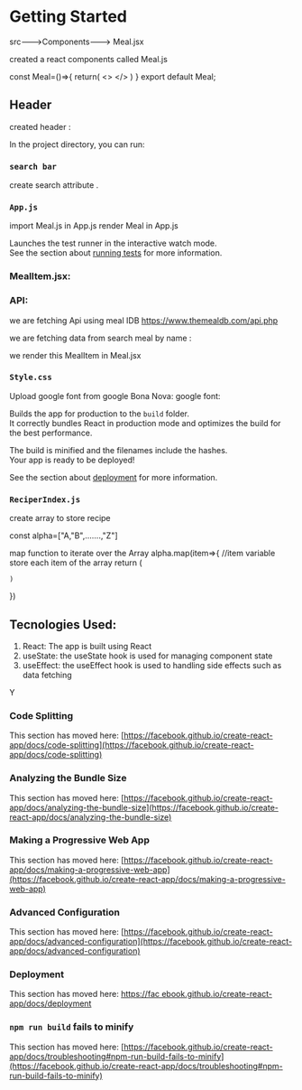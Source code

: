 # Getting Started 

src--->Components---> Meal.jsx

created a react components called Meal.js

const Meal=()=>{
    return(
        <>
        </>
    )
}
export default Meal;


## Header
created header :


In the project directory, you can run:

### `search bar`
  create search attribute 
.

### `App.js`
import Meal.js in App.js
render Meal in App.js
<Meal/>



Launches the test runner in the interactive watch mode.\
See the section about [running tests](https://facebook.github.io/create-react-app/docs/running-tests) for more information.

### MealItem.jsx:

### API:
 we are fetching Api using meal IDB 
 https://www.themealdb.com/api.php

 we are fetching data from search meal by name :

 we render this MealItem in Meal.jsx
 <MealItem/>





### `Style.css`
Upload google font from  google
Bona Nova: google font:



Builds the app for production to the `build` folder.\
It correctly bundles React in production mode and optimizes the build for the best performance.

The build is minified and the filenames include the hashes.\
Your app is ready to be deployed!

See the section about [deployment](https://facebook.github.io/create-react-app/docs/deployment) for more information.

### `ReciperIndex.js`
create array to store recipe

const alpha=["A,"B",.......,"Z"]

map function to iterate over the Array
alpha.map(item=>{ //item variable store each item of the array
    return (

    )
})







## Tecnologies Used:

1. React: The app is built using React
2. useState:
the useState hook is used for managing component state
3. useEffect: the useEffect hook is used to handling side effects such as data fetching

Y


### Code Splitting

This section has moved here: [https://facebook.github.io/create-react-app/docs/code-splitting](https://facebook.github.io/create-react-app/docs/code-splitting)

### Analyzing the Bundle Size

This section has moved here: [https://facebook.github.io/create-react-app/docs/analyzing-the-bundle-size](https://facebook.github.io/create-react-app/docs/analyzing-the-bundle-size)

### Making a Progressive Web App

This section has moved here: [https://facebook.github.io/create-react-app/docs/making-a-progressive-web-app](https://facebook.github.io/create-react-app/docs/making-a-progressive-web-app)

### Advanced Configuration

This section has moved here: [https://facebook.github.io/create-react-app/docs/advanced-configuration](https://facebook.github.io/create-react-app/docs/advanced-configuration)

### Deployment

This section has moved here: [https://fac
ebook.github.io/create-react-app/docs/deployment](https://facebook.github.io/create-react-app/docs/deployment)

### `npm run build` fails to minify

This section has moved here: [https://facebook.github.io/create-react-app/docs/troubleshooting#npm-run-build-fails-to-minify](https://facebook.github.io/create-react-app/docs/troubleshooting#npm-run-build-fails-to-minify)
